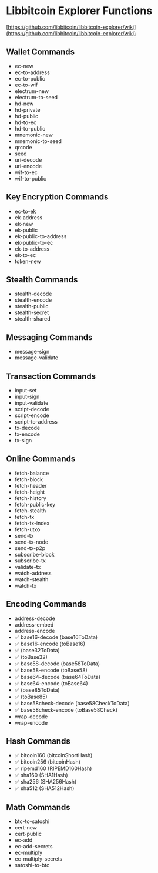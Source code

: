 # Libbitcoin Explorer Functions

[https://github.com/libbitcoin/libbitcoin-explorer/wiki](https://github.com/libbitcoin/libbitcoin-explorer/wiki)

## Wallet Commands

* ec-new
* ec-to-address
* ec-to-public
* ec-to-wif
* electrum-new
* electrum-to-seed
* hd-new
* hd-private
* hd-public
* hd-to-ec
* hd-to-public
* mnemonic-new
* mnemonic-to-seed
* qrcode
* seed
* uri-decode
* uri-encode
* wif-to-ec
* wif-to-public

## Key Encryption Commands

* ec-to-ek
* ek-address
* ek-new
* ek-public
* ek-public-to-address
* ek-public-to-ec
* ek-to-address
* ek-to-ec
* token-new

## Stealth Commands

* stealth-decode
* stealth-encode
* stealth-public
* stealth-secret
* stealth-shared

## Messaging Commands

* message-sign
* message-validate

## Transaction Commands

* input-set
* input-sign
* input-validate
* script-decode
* script-encode
* script-to-address
* tx-decode
* tx-encode
* tx-sign

## Online Commands

* fetch-balance
* fetch-block
* fetch-header
* fetch-height
* fetch-history
* fetch-public-key
* fetch-stealth
* fetch-tx
* fetch-tx-index
* fetch-utxo
* send-tx
* send-tx-node
* send-tx-p2p
* subscribe-block
* subscribe-tx
* validate-tx
* watch-address
* watch-stealth
* watch-tx

## Encoding Commands

* address-decode
* address-embed
* address-encode
* ✅ base16-decode (base16ToData)
* ✅ base16-encode (toBase16)
* ✅ (base32ToData)
* ✅ (toBase32)
* ✅ base58-decode (base58ToData)
* ✅ base58-encode (toBase58)
* ✅ base64-decode (base64ToData)
* ✅ base64-encode (toBase64)
* ✅ (base85ToData)
* ✅ (toBase85)
* ✅ base58check-decode (base58CheckToData)
* ✅ base58check-encode (toBase58Check)
* wrap-decode
* wrap-encode

## Hash Commands

* ✅ bitcoin160 (bitcoinShortHash)
* ✅ bitcoin256 (bitcoinHash)
* ✅ ripemd160 (RIPEMD160Hash)
* ✅ sha160 (SHA1Hash)
* ✅ sha256 (SHA256Hash)
* ✅ sha512 (SHA512Hash)

## Math Commands

* btc-to-satoshi
* cert-new
* cert-public
* ec-add
* ec-add-secrets
* ec-multiply
* ec-multiply-secrets
* satoshi-to-btc
